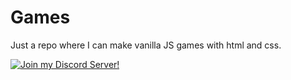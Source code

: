 # Games
Just a repo where I can make vanilla JS games with html and css.

[![Join my Discord Server!](https://invidget.switchblade.xyz/6xEvaPgEhu)](https://discord.gg/6xEvaPgEhu)

